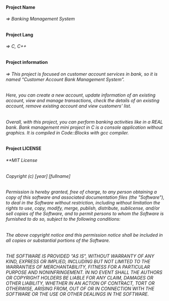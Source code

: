 #### Project Name
######  =>  Banking Management System


#### Project Lang
######  =>   C, C++


#### Project information
###### =>   This project is focused on customer account services in bank, so it is named “Customer Account Bank Management System”.
######      Here, you can create a new account, update information of an existing account, view and manage transactions, check the details of an existing account, remove existing account and view customers’ list.
######      Overall, with this project, you can perform banking activities like in a REAL bank. Bank management mini project in C is a console application without graphics. It is compiled in Code::Blocks with gcc compiler.


#### Project LICENSE
###### **MIT License

###### Copyright (c) [year] [fullname]

###### Permission is hereby granted, free of charge, to any person obtaining a copy of this software and associated documentation files (the "Software"), to deal in the Software without restriction, including without limitation the rights to use, copy, modify, merge, publish, distribute, sublicense, and/or sell copies of the Software, and to permit persons to whom the Software is furnished to do so, subject to the following conditions:
###### The above copyright notice and this permission notice shall be included in all copies or substantial portions of the Software.

###### THE SOFTWARE IS PROVIDED "AS IS", WITHOUT WARRANTY OF ANY KIND, EXPRESS OR IMPLIED, INCLUDING BUT NOT LIMITED TO THE WARRANTIES OF MERCHANTABILITY, FITNESS FOR A PARTICULAR PURPOSE AND NONINFRINGEMENT. IN NO EVENT SHALL THE AUTHORS OR COPYRIGHT HOLDERS BE LIABLE FOR ANY CLAIM, DAMAGES OR OTHER LIABILITY, WHETHER IN AN ACTION OF CONTRACT, TORT OR OTHERWISE, ARISING FROM, OUT OF OR IN CONNECTION WITH THE SOFTWARE OR THE USE OR OTHER DEALINGS IN THE SOFTWARE.
